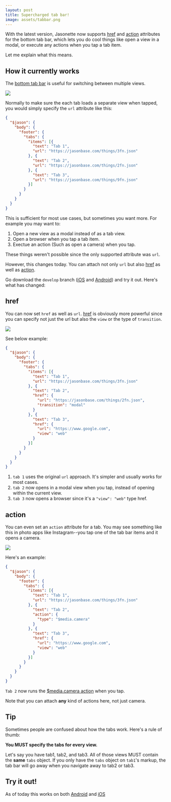```yaml
---
layout: post
title: Supercharged tab bar!
image: assets/tabbar.png
---
```


With the latest version, Jasonette now supports [href](https://docs.jasonette.com/href) and [action](https://docs.jasonette.com/action) attributes for the bottom tab bar, which lets you do cool things like open a view in a modal, or execute any actions when you tap a tab item.

Let me explain what this means.

## How it currently works

The [bottom tab bar](https://docs.jasonette.com/document/#tabs) is useful for switching between multiple views.

<img class='bordered medium' src='http://docs.jasonette.com/images/footer_tabs.jpeg'>

Normally to make sure the each tab loads a separate view when tapped, you would simply specify the `url` attribute like this:

```json
{
  "$jason": {
    "body": {
      "footer": {
        "tabs": {
          "items": [{
            "text": "Tab 1",
            "url": "https://jasonbase.com/things/3fn.json"
          }, {
            "text": "Tab 2",
            "url": "https://jasonbase.com/things/2fn.json"
          }, {
            "text": "Tab 3",
            "url": "https://jasonbase.com/things/9fn.json"
          }]
        }
      }
    }
  }
}
```

This is sufficient for most use cases, but sometimes you want more. For example you may want to:

1. Open a new view as a modal instead of as a tab view.
2. Open a browser when you tap a tab item.
2. Exectue an action (Such as open a camera) when you tap.

These things weren't possible since the only supported attribute was `url`.

However, this changes today. You can attach not only `url` but also [href](https://docs.jasonette.com/href/) as well as [action](https://docs.jasonette.com/actions/).


Go download the `develop` branch ([iOS](https://github.com/Jasonette/JASONETTE-iOS) and [Android](https://github.com/Jasonette/JASONETTE-Android)) and try it out. Here's what has changed:

## href
You can now set `href` as well as `url`. [href](https://docs.jasonette.com/href/) is obviously more powerful since you can specify not just the url but also the `view` or the type of `transition`.

<img class='bordered medium' src='/assets/tab_href.gif'>

See below example:

```json
{
  "$jason": {
    "body": {
      "footer": {
        "tabs": {
          "items": [{
            "text": "Tab 1",
            "url": "https://jasonbase.com/things/3fn.json"
          }, {
            "text": "Tab 2",
            "href": {
              "url": "https://jasonbase.com/things/2fn.json",
              "transition": "modal"
            }
          }, {
            "text": "Tab 3",
            "href": {
              "url": "https://www.google.com",
              "view": "web"
            }
          }]
        }
      }
    }
  }
}
```

1. `tab 1` uses the original `url` approach. It's simpler and usually works for most cases.
2. `tab 2` now opens in a modal view when you tap, instead of opening within the current view.
3. `tab 3` now opens a browser since it's a `"view": "web"` type href.


## action

You can even set an `action` attribute for a tab. You may see something like this in photo apps like Instagram--you tap one of the tab bar items and it opens a camera.

<img class='bordered medium' src='/assets/tab_action.gif'>

Here's an example:

```json
{
  "$jason": {
    "body": {
      "footer": {
        "tabs": {
          "items": [{
            "text": "Tab 1",
            "url": "https://jasonbase.com/things/3fn.json"
          }, {
            "text": "Tab 2",
            "action": {
              "type": "$media.camera"
            }
          }, {
            "text": "Tab 3",
            "href": {
              "url": "https://www.google.com",
              "view": "web"
            }
          }]
        }
      }
    }
  }
}
```

`Tab 2` now runs the [$media.camera action](https://docs.jasonette.com/actions/#mediacamera) when you tap.

Note that you can attach **any** kind of actions here, not just camera.


## Tip

Sometimes people are confused about how the tabs work. Here's a rule of thumb:

**You MUST specify the tabs for every view.**

Let's say you have tab1, tab2, and tab3. All of those views MUST contain the **same** `tabs` object. If you only have the `tabs` object on `tab1`'s markup, the tab bar will go away when you navigate away to tab2 or tab3.

## Try it out!
As of today this works on both [Android](https://github.com/Jasonette/JASONETTE-Android) and [iOS](https://github.com/Jasonette/JASONETTE-iOS)
